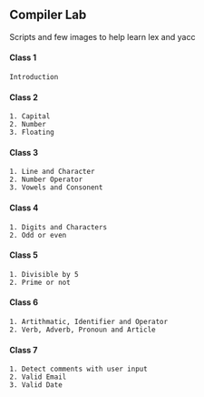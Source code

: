 ## Compiler Lab
Scripts and few images to help learn lex and yacc
#### Class 1
```
Introduction
```
#### Class 2
```
1. Capital
2. Number
3. Floating
```
#### Class 3
```
1. Line and Character
2. Number Operator
3. Vowels and Consonent
```
#### Class 4
```
1. Digits and Characters
2. Odd or even
```
#### Class 5
```
1. Divisible by 5
2. Prime or not
```
#### Class 6
```
1. Artithmatic, Identifier and Operator
2. Verb, Adverb, Pronoun and Article
```
#### Class 7
```
1. Detect comments with user input
2. Valid Email
3. Valid Date
```
